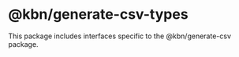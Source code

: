 # @kbn/generate-csv-types

This package includes interfaces specific to the @kbn/generate-csv package. 